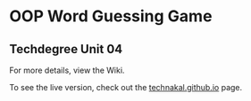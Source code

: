 # OOP Word Guessing Game
## Techdegree Unit 04

For more details, view the Wiki.

To see the live version, check out the [technakal.github.io](technakal.github.io/techdegree-unit-04/) page.
